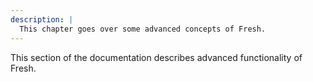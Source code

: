 ```yaml
---
description: |
  This chapter goes over some advanced concepts of Fresh.
---
```


This section of the documentation describes advanced functionality of Fresh.
